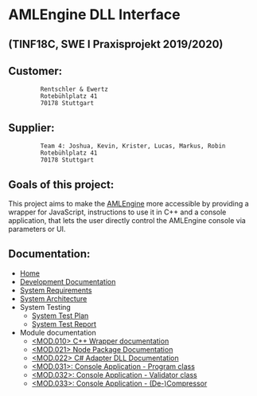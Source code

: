 # AMLEngine DLL Interface


## (TINF18C, SWE I Praxisprojekt 2019/2020) 
 
 
## Customer: 
             Rentschler & Ewertz
             Rotebühlplatz 41
             70178 Stuttgart
                    	
## Supplier:    
             Team 4: Joshua, Kevin, Krister, Lucas, Markus, Robin
             Rotebühlplatz 41
             70178 Stuttgart

## Goals of this project:
This project aims to make the [AMLEngine](https://github.com/AutomationML/AMLEngine2.1) more accessible by providing a wrapper for JavaScript, instructions to use it in C++ and a console application, that lets the user directly control the AMLEngine console via parameters or UI.  

## Documentation:
- [Home](https://github.com/RBeerDevelopment/TINF18C_Team_4_AMLEngine-DLL-Interface/wiki)
- [Development Documentation](https://github.com/RBeerDevelopment/TINF18C_Team_4_AMLEngine-DLL-Interface/wiki/Development-Documentation)
- [System Requirements](https://github.com/RBeerDevelopment/TINF18C_Team_4_AMLEngine-DLL-Interface/wiki/System-Requirements)
- [System Architecture](https://github.com/RBeerDevelopment/TINF18C_Team_4_AMLEngine-DLL-Interface/wiki/System-Architecture)
- System Testing
  - [System Test Plan](https://github.com/RBeerDevelopment/TINF18C_Team_4_AMLEngine-DLL-Interface/wiki/System-Test-Plan)
  - [System Test Report](https://github.com/RBeerDevelopment/TINF18C_Team_4_AMLEngine-DLL-Interface/wiki/System-Test-Report)
- Module documentation
  - [<MOD.010> C++ Wrapper documentation](https://github.com/RBeerDevelopment/TINF18C_Team_4_AMLEngine-DLL-Interface/wiki/Module%20Documentation%20C++%20Wrapper)
  - [<MOD.021> Node Package Documentation](https://github.com/RBeerDevelopment/TINF18C_Team_4_AMLEngine-DLL-Interface/wiki/MOD.021-:-Node-Package-Documentation)
  - [<MOD.022> C# Adapter DLL Documentation](https://github.com/RBeerDevelopment/TINF18C_Team_4_AMLEngine-DLL-Interface/wiki/MOD.022-:-C%23-Adapter-DLL-Documentation)
  - [<MOD.031>: Console Application - Program class](https://github.com/RBeerDevelopment/TINF18C_Team_4_AMLEngine-DLL-Interface/wiki/MOD.031-:-Console-Application---Program-class)
  - [<MOD.032>: Console Application - Validator class](https://github.com/RBeerDevelopment/TINF18C_Team_4_AMLEngine-DLL-Interface/wiki/MOD.032-:-Console-Application---Validator-class)
  - [<MOD.033>: Console Application - (De-)Compressor](https://github.com/RBeerDevelopment/TINF18C_Team_4_AMLEngine-DLL-Interface/wiki/MOD.033-:-Console-Application---(De-)Compressor)
